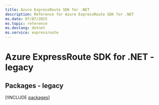 ```yaml
---
title: Azure ExpressRoute SDK for .NET
description: Reference for Azure ExpressRoute SDK for .NET
ms.date: 07/07/2025
ms.topic: reference
ms.devlang: dotnet
ms.service: expressroute
---
```

# Azure ExpressRoute SDK for .NET - legacy
## Packages - legacy
[!INCLUDE [packages](expressroute-index.md)]